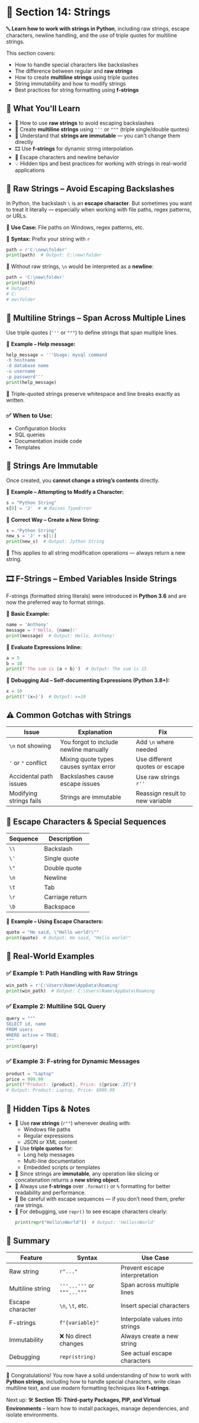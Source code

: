 # 💬 Section 14: Strings

🔤 **Learn how to work with strings in Python**, including raw strings, escape characters, newline handling, and the use of triple quotes for multiline strings.

This section covers:
- How to handle special characters like backslashes
- The difference between regular and **raw strings**
- How to create **multiline strings** using triple quotes
- String immutability and how to modify strings
- Best practices for string formatting using **f-strings**


## 🧠 What You'll Learn

- 📜 How to use **raw strings** to avoid escaping backslashes
- 🧱 Create **multiline strings** using `'''` or `"""` (triple single/double quotes)
- 🔁 Understand that **strings are immutable** — you can't change them directly
- 🎞️ Use **f-strings** for dynamic string interpolation
- 🧩 Escape characters and newline behavior
- 💡 Hidden tips and best practices for working with strings in real-world applications



## 🧵 Raw Strings – Avoid Escaping Backslashes

In Python, the backslash `\` is an **escape character**. But sometimes you want to treat it literally — especially when working with file paths, regex patterns, or URLs.

🔹 **Use Case:** File paths on Windows, regex patterns, etc.

🔹 **Syntax:** Prefix your string with `r`
```python
path = r'C:\new\folder'
print(path)  # Output: C:\new\folder
```

🔸 Without raw strings, `\n` would be interpreted as a **newline**:
```python
path = 'C:\new\folder'
print(path)
# Output:
# C:
# ew\folder
```



## 📄 Multiline Strings – Span Across Multiple Lines

Use triple quotes (`'''` or `"""`) to define strings that span multiple lines.

🔹 **Example – Help message:**
```python
help_message = '''Usage: mysql command
-h hostname
-d database name
-u username
-p password'''
print(help_message)
```

🔸 Triple-quoted strings preserve whitespace and line breaks exactly as written.

### ✅ When to Use:
- Configuration blocks
- SQL queries
- Documentation inside code
- Templates



## 🚫 Strings Are Immutable

Once created, you **cannot change a string’s contents** directly.

🔹 **Example – Attempting to Modify a Character:**
```python
s = "Python String"
s[0] = 'J'  # ❌ Raises TypeError
```

🔹 **Correct Way – Create a New String:**
```python
s = "Python String"
new_s = 'J' + s[1:]
print(new_s)  # Output: Jython String
```

🔸 This applies to all string modification operations — always return a new string.



## 🎞️ F-Strings – Embed Variables Inside Strings

F-strings (formatted string literals) were introduced in **Python 3.6** and are now the preferred way to format strings.

🔹 **Basic Example:**
```python
name = 'Anthony'
message = f'Hello, {name}!'
print(message)  # Output: Hello, Anthony!
```

🔹 **Evaluate Expressions Inline:**
```python
a = 5
b = 10
print(f'The sum is {a + b}')  # Output: The sum is 15
```

🔹 **Debugging Aid – Self-documenting Expressions (Python 3.8+):**
```python
x = 10
print(f'{x=}')  # Output: x=10
```



## ⚠️ Common Gotchas with Strings

| Issue | Explanation | Fix |
|------|-------------|-----|
| `\n` not showing | You forgot to include newline manually | Add `\n` where needed |
| `'` or `"` conflict | Mixing quote types causes syntax error | Use different quotes or escape |
| Accidental path issues | Backslashes cause escape issues | Use raw strings `r''` |
| Modifying strings fails | Strings are immutable | Reassign result to new variable |



## 🧩 Escape Characters & Special Sequences

| Sequence | Description |
|----------|-------------|
| `\\`     | Backslash     |
| `\'`     | Single quote  |
| `\"`     | Double quote  |
| `\n`     | Newline       |
| `\t`     | Tab           |
| `\r`     | Carriage return |
| `\b`     | Backspace     |

🔹 **Example – Using Escape Characters:**
```python
quote = "He said, \"Hello world!\""
print(quote)  # Output: He said, "Hello world!"
```



## 🧪 Real-World Examples

### ✅ Example 1: Path Handling with Raw Strings

```python
win_path = r'C:\Users\Name\AppData\Roaming'
print(win_path)  # Output: C:\Users\Name\AppData\Roaming
```

### ✅ Example 2: Multiline SQL Query

```python
query = """
SELECT id, name
FROM users
WHERE active = TRUE;
"""
print(query)
```

### ✅ Example 3: F-string for Dynamic Messages

```python
product = "Laptop"
price = 999.99
print(f"Product: {product}, Price: ${price:.2f}")
# Output: Product: Laptop, Price: $999.99
```


## 🧠 Hidden Tips & Notes

- 🧩 Use **raw strings** (`r""`) whenever dealing with:
  - Windows file paths
  - Regular expressions
  - JSON or XML content
- 📝 Use **triple quotes** for:
  - Long help messages
  - Multi-line documentation
  - Embedded scripts or templates
- 🔁 Since strings are **immutable**, any operation like slicing or concatenation returns a **new string object**.
- 🧵 Always use **f-strings** over `.format()` or `%` formatting for better readability and performance.
- 🧹 Be careful with escape sequences — if you don’t need them, prefer raw strings.
- 🧊 For debugging, use `repr()` to see escape characters clearly:
  ```python
  print(repr("Hello\nWorld"))  # Output: 'Hello\nWorld'
  ```



## 📌 Summary

| Feature | Syntax | Use Case |
|--------|--------|----------|
| Raw string | `r"..."` | Prevent escape interpretation |
| Multiline string | `'''...'''` or `"""..."""` | Span across multiple lines |
| Escape character | `\n`, `\t`, etc. | Insert special characters |
| F-strings | `f"{variable}"` | Interpolate values into strings |
| Immutability | ❌ No direct changes | Always create a new string |
| Debugging | `repr(string)` | See actual escape characters |



🎉 Congratulations! You now have a solid understanding of how to work with **Python strings**, including how to handle special characters, write clean multiline text, and use modern formatting techniques like **f-strings**.

Next up: 🛠️ **Section 15: Third-party Packages, PIP, and Virtual Environments** – learn how to install packages, manage dependencies, and isolate environments.
